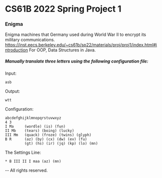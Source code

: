 # CS61B 2022 Spring Project 1
### Enigma
Enigma machines that Germany used during World War II to encrypt its military communications.
https://inst.eecs.berkeley.edu/~cs61b/sp22/materials/proj/proj1/index.html#introduction
For OOP, Data Structures in Java.
##### Manually translate three letters using the following configuration file:
Input: 

    asb 

Output: 

    wtt

Configuration: 

    abcdefghijklmnopqrstuvwxyz
    4 3
    I Ma     (wordle) (is) (fun)
    II Mb    (tears) (boing) (lucky)
    III Mm   (quack) (froze) (twins) (glyph)
    B R      (az) (by) (cx) (dw) (ev) (fu)
             (gt) (hs) (ir) (jq) (kp) (lo) (mn)
             
The Settings Line:

    * B III II I maa (az) (mn)



-- All rights reserved.
